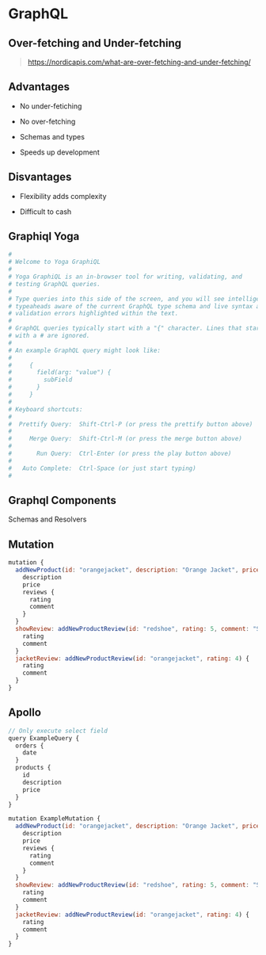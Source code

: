 # GraphQL

## Over-fetching and Under-fetching

> https://nordicapis.com/what-are-over-fetching-and-under-fetching/

## Advantages

* No under-fetiching

* No over-fetching

* Schemas and types

* Speeds up development

## Disvantages

* Flexibility adds complexity

* Difficult to cash

## Graphiql Yoga

```yml
#
# Welcome to Yoga GraphiQL
#
# Yoga GraphiQL is an in-browser tool for writing, validating, and
# testing GraphQL queries.
#
# Type queries into this side of the screen, and you will see intelligent
# typeaheads aware of the current GraphQL type schema and live syntax and
# validation errors highlighted within the text.
#
# GraphQL queries typically start with a "{" character. Lines that start
# with a # are ignored.
#
# An example GraphQL query might look like:
#
#     {
#       field(arg: "value") {
#         subField
#       }
#     }
#
# Keyboard shortcuts:
#
#  Prettify Query:  Shift-Ctrl-P (or press the prettify button above)
#
#     Merge Query:  Shift-Ctrl-M (or press the merge button above)
#
#       Run Query:  Ctrl-Enter (or press the play button above)
#
#   Auto Complete:  Ctrl-Space (or just start typing)
#
```

## Graphql Components

Schemas and Resolvers

## Mutation

```js
mutation {
  addNewProduct(id: "orangejacket", description: "Orange Jacket", price: 80.00) {
    description
    price
    reviews {
      rating
      comment
    }
  }
  showReview: addNewProductReview(id: "redshoe", rating: 5, comment: "Show item") {
    rating
    comment
  }
  jacketReview: addNewProductReview(id: "orangejacket", rating: 4) {
    rating
    comment
  }
}
```

## Apollo

```js
// Only execute select field
query ExampleQuery {
  orders {
    date
  }
  products {
    id
    description
    price
  }
}

mutation ExampleMutation {
  addNewProduct(id: "orangejacket", description: "Orange Jacket", price: 80.00) {
    description
    price
    reviews {
      rating
      comment
    }
  }
  showReview: addNewProductReview(id: "redshoe", rating: 5, comment: "Show item") {
    rating
    comment
  }
  jacketReview: addNewProductReview(id: "orangejacket", rating: 4) {
    rating
    comment
  }
}
```

